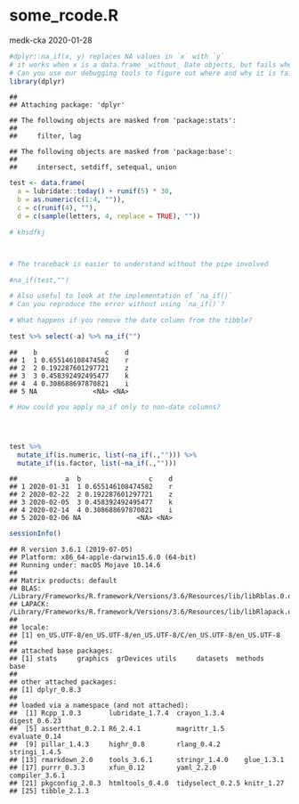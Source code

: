 some\_rcode.R
================
medk-cka
2020-01-28

``` r
#dplyr::na_if(x, y) replaces NA values in `x` with `y`
# it works when x is a data.frame _without_ Date objects, but fails when there is a Date in the df
# Can you use our debugging tools to figure out where and why it is failing?
library(dplyr)
```

    ## 
    ## Attaching package: 'dplyr'

    ## The following objects are masked from 'package:stats':
    ## 
    ##     filter, lag

    ## The following objects are masked from 'package:base':
    ## 
    ##     intersect, setdiff, setequal, union

``` r
test <- data.frame(
  a = lubridate::today() + runif(5) * 30,
  b = as.numeric(c(1:4, "")),
  c = c(runif(4), ""),
  d = c(sample(letters, 4, replace = TRUE), ""))

# khsdfkj



# The traceback is easier to understand without the pipe involved

#na_if(test,"")

# Also useful to look at the implementation of `na_if()`
# Can you reproduce the error without using `na_if()`?

# What happens if you remove the date column from the tibble?

test %>% select(-a) %>% na_if("")
```

    ##    b                 c    d
    ## 1  1 0.655146108474582    r
    ## 2  2 0.192287601297721    z
    ## 3  3 0.458392492495477    k
    ## 4  4 0.308688697870821    i
    ## 5 NA              <NA> <NA>

``` r
# How could you apply na_if only to non-date columns?




test %>%
  mutate_if(is.numeric, list(~na_if(.,""))) %>%
  mutate_if(is.factor, list(~na_if(.,"")))
```

    ##            a  b                 c    d
    ## 1 2020-01-31  1 0.655146108474582    r
    ## 2 2020-02-22  2 0.192287601297721    z
    ## 3 2020-02-05  3 0.458392492495477    k
    ## 4 2020-02-14  4 0.308688697870821    i
    ## 5 2020-02-06 NA              <NA> <NA>

``` r
sessionInfo()
```

    ## R version 3.6.1 (2019-07-05)
    ## Platform: x86_64-apple-darwin15.6.0 (64-bit)
    ## Running under: macOS Mojave 10.14.6
    ## 
    ## Matrix products: default
    ## BLAS:   /Library/Frameworks/R.framework/Versions/3.6/Resources/lib/libRblas.0.dylib
    ## LAPACK: /Library/Frameworks/R.framework/Versions/3.6/Resources/lib/libRlapack.dylib
    ## 
    ## locale:
    ## [1] en_US.UTF-8/en_US.UTF-8/en_US.UTF-8/C/en_US.UTF-8/en_US.UTF-8
    ## 
    ## attached base packages:
    ## [1] stats     graphics  grDevices utils     datasets  methods   base     
    ## 
    ## other attached packages:
    ## [1] dplyr_0.8.3
    ## 
    ## loaded via a namespace (and not attached):
    ##  [1] Rcpp_1.0.3       lubridate_1.7.4  crayon_1.3.4     digest_0.6.23   
    ##  [5] assertthat_0.2.1 R6_2.4.1         magrittr_1.5     evaluate_0.14   
    ##  [9] pillar_1.4.3     highr_0.8        rlang_0.4.2      stringi_1.4.5   
    ## [13] rmarkdown_2.0    tools_3.6.1      stringr_1.4.0    glue_1.3.1      
    ## [17] purrr_0.3.3      xfun_0.12        yaml_2.2.0       compiler_3.6.1  
    ## [21] pkgconfig_2.0.3  htmltools_0.4.0  tidyselect_0.2.5 knitr_1.27      
    ## [25] tibble_2.1.3
